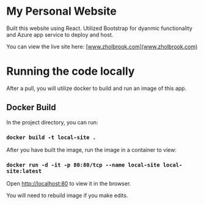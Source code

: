 # My Personal Website

Built this website using React. Utilized Bootstrap for dyanmic functionality and Azure app service to deploy and host.

You can view the live site here: [www.zholbrook.com](www.zholbrook.com)

# Running the code locally

After a pull, you will utilize docker to build and run an image of this app.

## Docker Build

In the project directory, you can run:

### `docker build -t local-site .`

After you have built the image, run the image in a container to view:

### `docker run -d -it -p 80:80/tcp --name local-site local-site:latest`

Open [http://localhost:80](http://localhost:80) to view it in the browser.

You will need to rebuild image if you make edits.